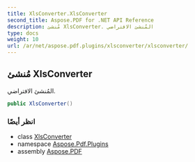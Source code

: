 ```yaml
---
title: XlsConverter.XlsConverter
second_title: Aspose.PDF for .NET API Reference
description: مُنشئ XlsConverter. المُنشئ الافتراضي
type: docs
weight: 10
url: /ar/net/aspose.pdf.plugins/xlsconverter/xlsconverter/
---
```

## مُنشئ XlsConverter

المُنشئ الافتراضي.

```csharp
public XlsConverter()
```

### انظر أيضًا

* class [XlsConverter](../)
* namespace [Aspose.Pdf.Plugins](../../../aspose.pdf.plugins/)
* assembly [Aspose.PDF](../../../)